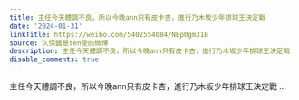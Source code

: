 ```yaml
---
title: 主任今天體調不良，所以今晚ann只有皮卡杏，進行乃木坂少年排球王決定戰
date: '2024-01-31'
linkTitle: https://weibo.com/5402554084/NEp0gm31B
source: 久保醬是ten使的微博
description: 主任今天體調不良，所以今晚ann只有皮卡杏，進行乃木坂少年排球王決定戰  ...
disable_comments: true
---
```

主任今天體調不良，所以今晚ann只有皮卡杏，進行乃木坂少年排球王決定戰  ...